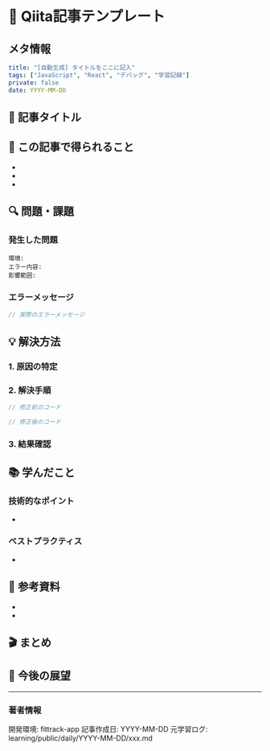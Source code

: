 # 📝 Qiita記事テンプレート

## メタ情報
```yaml
title: "[自動生成] タイトルをここに記入"
tags: ["JavaScript", "React", "デバッグ", "学習記録"]
private: false
date: YYYY-MM-DD
```

## 📌 記事タイトル
<!-- 学習ログのタイトルを読者向けに編集 -->

## 🎯 この記事で得られること
<!-- 読者が得られる価値を3点で記述 -->
-
-
-

## 🔍 問題・課題
<!-- 学習ログの「発生状況」を技術的な課題として記述 -->

### 発生した問題
```
環境:
エラー内容:
影響範囲:
```

### エラーメッセージ
```javascript
// 実際のエラーメッセージ
```

## 💡 解決方法

### 1. 原因の特定
<!-- 学習ログの「原因分析」をステップバイステップで -->

### 2. 解決手順
<!-- 学習ログの「解決方法」を実装手順として -->

```javascript
// 修正前のコード
```

```javascript
// 修正後のコード
```

### 3. 結果確認
<!-- 動作確認の方法と結果 -->

## 📚 学んだこと
<!-- 学習ログの「学んだこと」を一般化して記述 -->

### 技術的なポイント
-

### ベストプラクティス
-

## 🔗 参考資料
<!-- 学習ログの「関連リンク」を整理 -->
-
-

## 🎬 まとめ
<!-- 記事全体を2-3文でまとめる -->

## 💭 今後の展望
<!-- オプション：さらなる改善点や応用可能性 -->

---

### 著者情報
<!-- 自動挿入 -->
開発環境: fittrack-app
記事作成日: YYYY-MM-DD
元学習ログ: learning/public/daily/YYYY-MM-DD/xxx.md